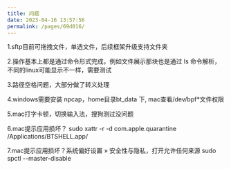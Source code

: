 ```yaml
---
title: 问题
date: 2023-04-16 13:57:56
permalink: /pages/69d016/
---
```


1.sftp目前可拖拽文件，单选文件，后续框架升级支持文件夹

2.操作基本上都是通过命令形式完成，例如文件展示那块也是通过 ls 命令解析，不同的linux可能显示不一样，需要测试

3.路径空格问题，大部分做了转义处理

4.windows需要安装 npcap，home目录bt_data 下, mac查看/dev/bpf*文件权限

5.mac打字卡顿，切换输入法，搜狗测过没问题

6.mac提示应用损坏？ sudo xattr -r -d com.apple.quarantine /Applications/BTSHELL.app/

7.mac提示应用损坏？系统偏好设置 » 安全性与隐私，打开允许任何来源 sudo spctl --master-disable

